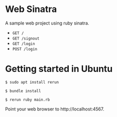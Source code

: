 # Web Sinatra

A sample web project using ruby sinatra.

- `GET /`
- `GET /signout`
- `GET /login`
- `POST /login`

# Getting started in Ubuntu

```
$ sudo apt install rerun

$ bundle install

$ rerun ruby main.rb
````

Point your web browser to http://localhost:4567.
